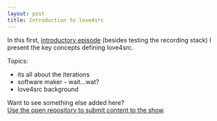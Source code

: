 ```yaml
---
layout: post
title: Introduction to love4src
---
```


In this first, [introductory episode](https://www.love4src.com/episodes/01IntroductionToLove4src.mp3) (besides testing the recording stack) I present the key concepts defining love4src.  

Topics:
* its all about the iterations
* software maker - wait...wat?
* love4src background

Want to see something else added here?<br/>
[Use the open repository to submit content to the show](https://github.com/Y-Experiment/love4src).
